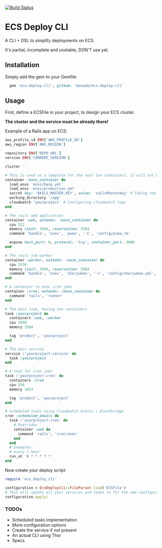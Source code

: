 [![Build Status](https://travis-ci.org/monade/ecs-deploy-cli.svg?branch=master)](https://travis-ci.org/monade/ecs-deploy-cli)

# ECS Deploy CLI

A CLI + DSL to simplify deployments on ECS.

It's partial, incomplete and unstable, DON'T use yet.

## Installation

Simply add the gem to your Gemfile

```ruby
  gem 'ecs-deploy-cli', github: 'monade/ecs-deploy-cli'
```

## Usage

First, define a ECSFile in your project, to design your ECS cluster.

**The cluster and the service must be already there!**

Example of a Rails app on ECS:
```ruby
aws_profile_id ENV['AWS_PROFILE_ID']
aws_region ENV['AWS_REGION']

repository ENV['REPO_URL']
version ENV['CURRENT_VERSION']

cluster ''

# This is used as a template for the next two containers, it will not be used inside a task
container :base_container do
  load_envs 'envs/base.yml'
  load_envs 'envs/production.yml'
  secret key: 'RAILS_MASTER_KEY', value: 'railsMasterKey' # Taking the secret from AWS System Manager
  working_directory '/app'
  cloudwatch 'yourproject' # Configuring cloudwatch logs
end

# The rails web application
container :web, extends: :base_container do
  cpu 512
  memory limit: 3584, reservation: 3584
  command 'bundle', 'exec', 'puma', '-C', 'config/puma.rb'

  expose host_port: 0, protocol: 'tcp', container_port: 3000
end

# The rails job worker
container :worker, extends: :base_container do
  cpu 1536
  memory limit: 3584, reservation: 3584
  command 'bundle', 'exec', 'shoryuken', '-C', 'config/shoryuken.yml', '-R'
end

# A container to exec cron jobs
container :cron, extends: :base_container do
  command 'rails', 'runner'
end

# The main task, having two containers
task :yourproject do
  containers :web, :worker
  cpu 2048
  memory 3584

  tag 'product', 'yourproject'
end

# The main service
service :'yourproject-service' do
  task :yourproject
end

# A task for cron jobs
task :'yourproject-cron' do
  containers :cron
  cpu 256
  memory 1024

  tag 'product', 'yourproject'
end

# Scheduled tasks using Cloudwatch Events / Eventbridge
cron :scheduled_emails do
  task :'yourproject-cron' do
    # Overrides
    container :web do
      command 'rails', 'cron:exec'
    end
  end
  # Examples:
  # every 1.hour
  run_at '0 * * * ? *'
end
```

Now create your deploy script:
```ruby
require 'ecs_deploy_cli'

configuration = EcsDeployCli::FileParser.load('ECSFile')
# This will update all your services and tasks to fit the new configuration
configuration.apply!
```

### TODOs

- Scheduled tasks implementation
- More configuration options
- Create the service if not present
- An actual CLI using Thor
- Specs

